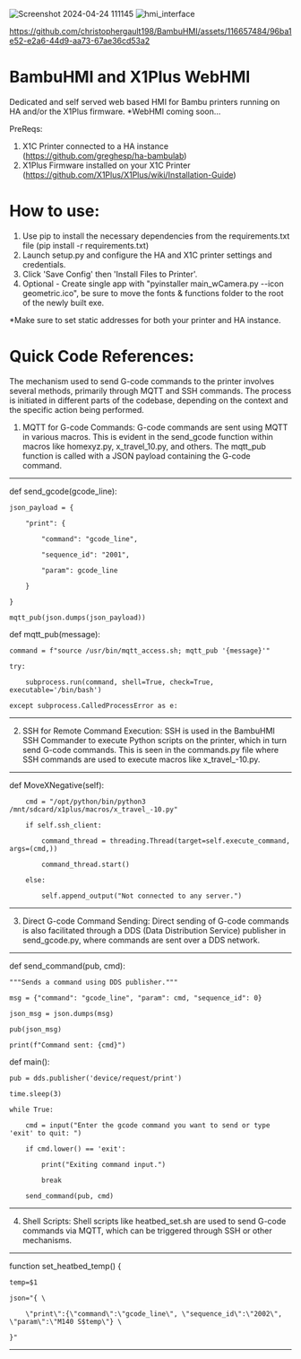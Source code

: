 ![Screenshot 2024-04-24 111145](https://github.com/christophergault198/BambuHMI/assets/116657484/90b244ad-0040-4eed-984c-4cef83d6615e)
![hmi_interface](https://github.com/christophergault198/BambuHMI/assets/116657484/00042aee-bcd0-4a71-a7ce-912b3d272a31)


https://github.com/christophergault198/BambuHMI/assets/116657484/96ba1e52-e2a6-44d9-aa73-67ae36cd53a2



# BambuHMI and X1Plus WebHMI
 Dedicated and self served web based HMI for Bambu printers running on HA and/or the X1Plus firmware.
*WebHMI coming soon...

PreReqs:
1) X1C Printer connected to a HA instance (https://github.com/greghesp/ha-bambulab)
2) X1Plus Firmware installed on your X1C Printer (https://github.com/X1Plus/X1Plus/wiki/Installation-Guide)

# How to use:
1) Use pip to install the necessary dependencies from the requirements.txt file (pip install -r requirements.txt)
2) Launch setup.py and configure the HA and X1C printer settings and credentials.
3) Click 'Save Config' then 'Install Files to Printer'.
4) Optional - Create single app with "pyinstaller main_wCamera.py --icon geometric.ico", be sure to move the fonts & functions folder to the root of the newly built exe.

*Make sure to set static addresses for both your printer and HA instance.

# Quick Code References:
The mechanism used to send G-code commands to the printer involves several methods, primarily through MQTT and SSH commands. The process is initiated in different parts of the codebase, depending on the context and the specific action being performed.
1. MQTT for G-code Commands:
G-code commands are sent using MQTT in various macros. This is evident in the send_gcode function within macros like homexyz.py, x_travel_10.py, and others. The mqtt_pub function is called with a JSON payload containing the G-code command.
---
def send_gcode(gcode_line):

    json_payload = {

        "print": {

            "command": "gcode_line",

            "sequence_id": "2001",

            "param": gcode_line

        }

    }

    mqtt_pub(json.dumps(json_payload))



def mqtt_pub(message):

    command = f"source /usr/bin/mqtt_access.sh; mqtt_pub '{message}'"

    try:

        subprocess.run(command, shell=True, check=True, executable='/bin/bash')

    except subprocess.CalledProcessError as e:
---

2. SSH for Remote Command Execution:
SSH is used in the BambuHMI SSH Commander to execute Python scripts on the printer, which in turn send G-code commands. This is seen in the commands.py file where SSH commands are used to execute macros like x_travel_-10.py.

---
def MoveXNegative(self):

        cmd = "/opt/python/bin/python3 /mnt/sdcard/x1plus/macros/x_travel_-10.py"

        if self.ssh_client:

            command_thread = threading.Thread(target=self.execute_command, args=(cmd,))

            command_thread.start()

        else:

            self.append_output("Not connected to any server.")
---
3. Direct G-code Command Sending:
Direct sending of G-code commands is also facilitated through a DDS (Data Distribution Service) publisher in send_gcode.py, where commands are sent over a DDS network.
---
def send_command(pub, cmd):

    """Sends a command using DDS publisher."""

    msg = {"command": "gcode_line", "param": cmd, "sequence_id": 0}

    json_msg = json.dumps(msg)

    pub(json_msg)

    print(f"Command sent: {cmd}")



def main():

    pub = dds.publisher('device/request/print')

    time.sleep(3) 

    while True:

        cmd = input("Enter the gcode command you want to send or type 'exit' to quit: ")

        if cmd.lower() == 'exit':

            print("Exiting command input.")

            break

        send_command(pub, cmd)
---
4. Shell Scripts:
Shell scripts like heatbed_set.sh are used to send G-code commands via MQTT, which can be triggered through SSH or other mechanisms.
---
function set_heatbed_temp() {

    temp=$1

    json="{ \

        \"print\":{\"command\":\"gcode_line\", \"sequence_id\":\"2002\", \"param\":\"M140 S$temp\"} \

    }"
---
